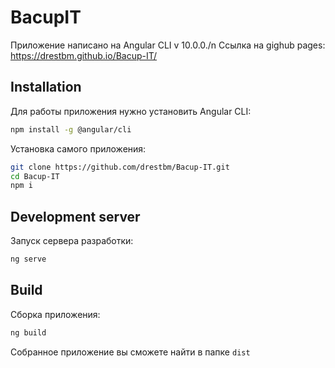# BacupIT

Приложение написано на Angular CLI v 10.0.0./n
Ссылка на gighub pages: https://drestbm.github.io/Bacup-IT/

## Installation

Для работы приложения нужно установить Angular CLI:
```bash
npm install -g @angular/cli
```

Установка самого приложения:
```bash
git clone https://github.com/drestbm/Bacup-IT.git
cd Bacup-IT
npm i
```

## Development server

Запуск сервера разработки:
```bash
ng serve
```

## Build

Сборка приложения:
```bash
ng build
```
Собранное приложение вы сможете найти в папке `dist`
